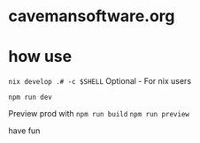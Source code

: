 # cavemansoftware.org

# how use

`nix develop .# -c $SHELL`
Optional - For nix users

`npm run dev`

Preview prod with
`npm run build`
`npm run preview`

have fun
